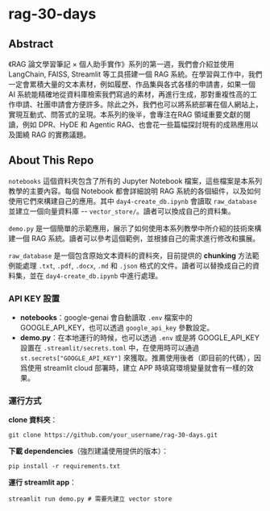 # rag-30-days

## Abstract
《RAG 論文學習筆記 × 個人助手實作》系列的第一週，我們會介紹並使用 LangChain, FAISS, Streamlit 等工具搭建一個 RAG 系統。在學習與工作中，我們一定會累積大量的文本素材，例如履歷、作品集與各式各樣的申請書，如果一個 AI 系統能精確地從資料庫檢索我們寫過的素材，再進行生成，那對重複性高的工作申請、社團申請會方便許多。除此之外，我們也可以將系統部署在個人網站上，實現互動式、問答式的呈現。本系列的後半，會專注在RAG 領域重要文獻的閱讀，例如 DPR、HyDE 和 Agentic RAG、也會花一些篇幅探討現有的成熟應用以及圍繞 RAG 的實務議題。

## About This Repo 

`notebooks` 這個資料夾包含了所有的 Jupyter Notebook 檔案，這些檔案是本系列教學的主要內容。每個 Notebook 都會詳細說明 RAG 系統的各個組件，以及如何使用它們來構建自己的應用。其中 `day4-create_db.ipynb` 會讀取 `raw_database` 並建立一個向量資料庫 -- `vector_store/`。讀者可以換成自己的資料集。

`demo.py` 是一個簡單的示範應用，展示了如何使用本系列教學中所介紹的技術來構建一個 RAG 系統。讀者可以參考這個範例，並根據自己的需求進行修改和擴展。

`raw_database` 是一個包含原始文本資料的資料夾，目前提供的 **chunking** 方法範例能處理 `.txt`, `.pdf`, `.docx`, `.md` 和 `.json` 格式的文件。讀者可以替換成自己的資料集，並在 `day4-create_db.ipynb` 中進行處理。

### API KEY 設置
- **notebooks**：google-genai 會自動讀取 `.env` 檔案中的 GOOGLE_API_KEY，也可以透過 `google_api_key` 參數設定。
- **demo.py**：在本地運行的時候，也可以透過 `.env` 或是將 GOOGLE_API_KEY 設置在 `.streamlit/secrets.toml` 中，在使用時可以通過 `st.secrets["GOOGLE_API_KEY"]` 來獲取。推薦使用後者（即目前的代碼），因爲使用 streamlit cloud 部署時，建立 APP 時填寫環境變量就會有一樣的效果。

### 運行方式
**clone 資料夾**：
```
git clone https://github.com/your_username/rag-30-days.git
```

**下載 dependencies**（強烈建議使用提供的版本）：
```
pip install -r requirements.txt 
```

**運行 streamlit app**：
```
streamlit run demo.py # 需要先建立 vector store
```